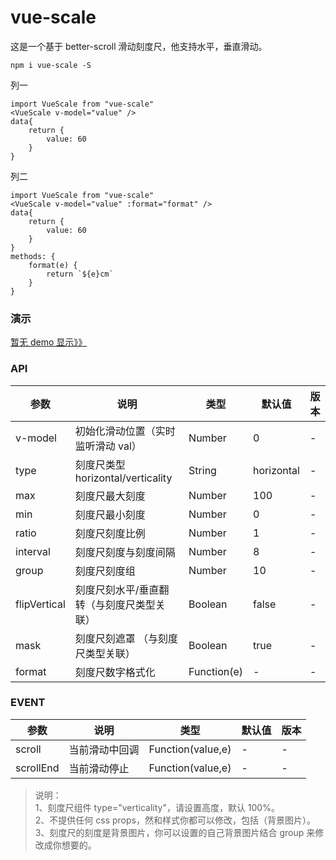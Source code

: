 # vue-scale

这是一个基于 better-scroll 滑动刻度尺，他支持水平，垂直滑动。

`npm i vue-scale -S`

列一
```
import VueScale from "vue-scale"
<VueScale v-model="value" />
data{
    return {
        value: 60
    }
}
```

列二
```
import VueScale from "vue-scale"
<VueScale v-model="value" :format="format" />
data{
    return {
        value: 60
    }
}
methods: {
    format(e) {
        return `${e}cm`
    }
}
```

### 演示

[暂无 demo 显示》》]("")

### API

| 参数         | 说明                                      | 类型              | 默认值                  | 版本 |
| ------------ | ----------------------------------------- | ----------------- | ----------------------- | ---- |
| v-model      | 初始化滑动位置（实时监听滑动 val）        | Number            | 0                       | -    |
| type         | 刻度尺类型 horizontal/verticality         | String            | horizontal              | -    |
| max          | 刻度尺最大刻度                            | Number            | 100                     | -    |
| min          | 刻度尺最小刻度                            | Number            | 0                       | -    |
| ratio        | 刻度尺刻度比例                            | Number            | 1                       | -    |
| interval     | 刻度尺刻度与刻度间隔                      | Number            | 8                       | -    |
| group        | 刻度尺刻度组                              | Number            | 10                      | -    |
| flipVertical | 刻度尺刻水平/垂直翻转（与刻度尺类型关联） | Boolean           | false                   | -    |
| mask         | 刻度尺刻遮罩 （与刻度尺类型关联）         | Boolean           | true                    | -    |
| format       | 刻度尺数字格式化                            | Function(e) | -                       | -    |

### EVENT
| 参数         | 说明                                      | 类型              | 默认值                  | 版本 |
| ------------ | ----------------------------------------- | ----------------- | ----------------------- | ---- |
| scroll       | 当前滑动中回调                            | Function(value,e) | -                       | -    |
| scrollEnd    | 当前滑动停止                              | Function(value,e) | -                       | -    |

> 说明：  
> 1、刻度尺组件 type="verticality"，请设置高度，默认 100%。  
> 2、不提供任何 css props，然和样式你都可以修改，包括（背景图片）。  
> 3、刻度尺的刻度是背景图片，你可以设置的自己背景图片结合 group 来修改成你想要的。
